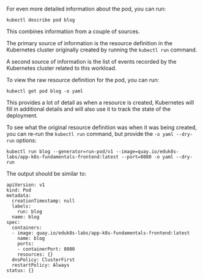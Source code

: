 For even more detailed information about the pod, you can run:

```execute
kubectl describe pod blog
```

This combines information from a couple of sources.

The primary source of information is the resource definition in the Kubernetes cluster originally created by running the `kubectl run` command.

A second source of information is the list of events recorded by the Kubernetes cluster related to this workload.

To view the raw resource definition for the pod, you can run:

```execute
kubectl get pod blog -o yaml
```

This provides a lot of detail as when a resource is created, Kubernetes will fill in additional details and will also use it to track the state of the deployment.

To see what the original resource definition was when it was being created, you can re-run the `kubectl run` command, but provide the ``-o yaml --dry-run`` options:

```execute
kubectl run blog --generator=run-pod/v1 --image=quay.io/eduk8s-labs/app-k8s-fundamentals-frontend:latest --port=8080 -o yaml --dry-run
```

The output should be similar to:

```
apiVersion: v1
kind: Pod
metadata:
  creationTimestamp: null
  labels:
    run: blog
  name: blog
spec:
  containers:
  - image: quay.io/eduk8s-labs/app-k8s-fundamentals-frontend:latest
    name: blog
    ports:
    - containerPort: 8080
    resources: {}
  dnsPolicy: ClusterFirst
  restartPolicy: Always
status: {}
```
